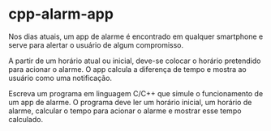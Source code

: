 # cpp-alarm-app

Nos dias atuais, um app de alarme é encontrado em qualquer smartphone e serve para alertar o usuário de algum compromisso.

A partir de um horário atual ou inicial, deve-se colocar o horário pretendido para acionar o alarme. O app calcula a diferença de tempo e mostra ao usuário como uma notificação.

Escreva um programa em linguagem C/C++ que simule o funcionamento de um app de alarme. O programa deve ler um horário inicial, um horário de alarme, calcular o tempo para acionar o alarme e mostrar esse tempo calculado.
